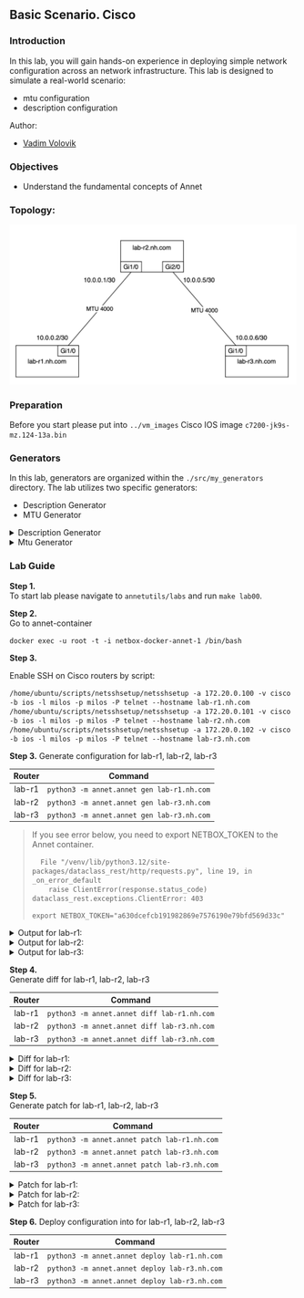 ## Basic Scenario. Cisco

### Introduction
In this lab, you will gain hands-on experience in deploying simple network configuration across an network infrastructure. This lab is designed to simulate a real-world scenario:
- mtu configuration
- description configuration

Author:
- [Vadim Volovik](https://github.com/vadvolo)

### Objectives
- Understand the fundamental concepts of Annet

### Topology:

![Lab Topology](./images/topology.png)

### Preparation

Before you start please put into `../vm_images` Cisco IOS image `c7200-jk9s-mz.124-13a.bin`

### Generators

In this lab, generators are organized within the `./src/my_generators` directory. The lab utilizes two specific generators:
- Description Generator
- MTU Generator

<details>
<summary>Description Generator</summary>

In this generator, we employ a description pattern for device neighbors formatted as `to_<NEIGHBOR_NAME>_<NEIGHBOR_PORT>`. The device connection map is located in Netbox and is utilized by Annet.

```python
class IfaceDescriptions(PartialGenerator):
    
    TAGS = ["description"]
    
    def acl_cisco(self, device):
        return """
        interface
            description
        """
    
    def run_cisco(self, device):
        for interface in device.interfaces:
            neighbor = ""
            if interface.connected_endpoints:
                for connection in interface.connected_endpoints:
                    neighbor += f"to_{connection.device.name}_{connection.name}"
                with self.block(f"interface {interface.name}"):
                    yield f"description {neighbor}"
            else:
                with self.block(f"interface {interface.name}"):
                    yield f"description disconnected"
```

</details>

<details>
<summary>Mtu Generator</summary>

In this generator, we retrieve the MTU information for interfaces from Netbox if it has been configured. If no specific MTU setting is provided, we use the default MTU value of 1500.

```python
MTU = 1500

class IfaceMtu(PartialGenerator):
    
    TAGS = ["description"]
    
    def acl_cisco(self, device):
        return """
        interface
            mtu
        """
    
    def run_cisco(self, device):
        for interface in device.interfaces:
            if interface.mtu:
                mtu = interface.mtu
            else:
                mtu = MTU
            with self.block(f"interface {interface.name}"):
                yield f"mtu {mtu}"

```

</details>

### Lab Guide

**Step 1.**  
To start lab please navigate to `annetutils/labs` and run `make lab00`.

**Step 2.**  
Go to annet-container  
```
docker exec -u root -t -i netbox-docker-annet-1 /bin/bash
```

**Step 3.** 

Enable SSH on Cisco routers by script:
```
/home/ubuntu/scripts/netsshsetup/netsshsetup -a 172.20.0.100 -v cisco -b ios -l milos -p milos -P telnet --hostname lab-r1.nh.com
/home/ubuntu/scripts/netsshsetup/netsshsetup -a 172.20.0.101 -v cisco -b ios -l milos -p milos -P telnet --hostname lab-r2.nh.com
/home/ubuntu/scripts/netsshsetup/netsshsetup -a 172.20.0.102 -v cisco -b ios -l milos -p milos -P telnet --hostname lab-r3.nh.com
```

**Step 3.** 
Generate configuration for lab-r1, lab-r2, lab-r3

| Router | Command |
|:------:|:------:|
| lab-r1 |`python3 -m annet.annet gen lab-r1.nh.com` | 
| lab-r2 |`python3 -m annet.annet gen lab-r3.nh.com` | 
| lab-r3 |`python3 -m annet.annet gen lab-r3.nh.com` |

> If you see error below, you need to export NETBOX_TOKEN to the Annet container.
> ```
>   File "/venv/lib/python3.12/site-packages/dataclass_rest/http/requests.py", line 19, in _on_error_default
>     raise ClientError(response.status_code)
> dataclass_rest.exceptions.ClientError: 403
> ```
>
> ```
> export NETBOX_TOKEN="a630dcefcb191982869e7576190e79bfd569d33c"
> ```

<details>
<summary>Output for lab-r1:</summary>

```
interface FastEthernet0/0
  description disconnected
  mtu 1500
interface FastEthernet0/1
  description disconnected
  mtu 1500
interface GigabitEthernet1/0
  description to_lab-r2.nh.com_GigabitEthernet1/0
  mtu 4000
interface GigabitEthernet2/0
  description disconnected
  mtu 1500
```

</details>

<details>
<summary>Output for lab-r2:</summary>

```
interface FastEthernet0/0
  description disconnected
  mtu 1500
interface FastEthernet0/1
  description disconnected
  mtu 1500
interface GigabitEthernet1/0
  description to_lab-r1.nh.com_GigabitEthernet1/0
  mtu 4000
interface GigabitEthernet2/0
  description to_lab-r3.nh.com_GigabitEthernet1/0
  mtu 4000
```

</details>

<details>
<summary>Output for lab-r3:</summary>

```
interface FastEthernet0/0
  description disconnected
  mtu 1500
interface FastEthernet0/1
  description disconnected
  mtu 1500
interface GigabitEthernet1/0
  description to_lab-r2.nh.com_GigabitEthernet2/0
  mtu 4000
interface GigabitEthernet2/0
  description disconnected
  mtu 1500
```

</details>

**Step 4.**  
Generate diff for lab-r1, lab-r2, lab-r3

| Router | Command |
|:------:|:------:|
| lab-r1 | `python3 -m annet.annet diff lab-r1.nh.com` | 
| lab-r2 |`python3 -m annet.annet diff lab-r3.nh.com` | 
| lab-r3 |`python3 -m annet.annet diff lab-r3.nh.com` |

<details>
<summary>Diff for lab-r1:</summary>

```diff
  interface FastEthernet0/0
+   description disconnected
+   mtu 1500
  interface FastEthernet0/1
+   description disconnected
+   mtu 1500
  interface GigabitEthernet1/0
+   description to_lab-r2.nh.com_GigabitEthernet1/0
+   mtu 4000
  interface GigabitEthernet2/0
+   description disconnected
+   mtu 1500
```

</details>

<details>
<summary>Diff for lab-r2:</summary>

```diff
  interface FastEthernet0/0
+   description disconnected
+   mtu 1500
  interface FastEthernet0/1
+   description disconnected
+   mtu 1500
  interface GigabitEthernet1/0
+   description to_lab-r1.nh.com_GigabitEthernet1/0
+   mtu 4000
  interface GigabitEthernet2/0
+   description to_lab-r3.nh.com_GigabitEthernet1/0
+   mtu 4000
```

</details>

<details>
<summary>Diff for lab-r3:</summary>

```diff
  interface FastEthernet0/0
+   description disconnected
+   mtu 1500
  interface FastEthernet0/1
+   description disconnected
+   mtu 1500
  interface GigabitEthernet1/0
+   description to_lab-r2.nh.com_GigabitEthernet2/0
+   mtu 4000
  interface GigabitEthernet2/0
+   description disconnected
+   mtu 1500
```

</details>


**Step 5.**  
Generate patch for lab-r1, lab-r2, lab-r3

| Router | Command |
|:------:|:------:|
| lab-r1 |`python3 -m annet.annet patch lab-r1.nh.com` | 
| lab-r2 |`python3 -m annet.annet patch lab-r3.nh.com` | 
| lab-r3 |`python3 -m annet.annet patch lab-r3.nh.com` |

<details>
<summary>Patch for lab-r1:</summary>

```
interface FastEthernet0/0
  description disconnected
  mtu 1500
  exit
interface FastEthernet0/1
  description disconnected
  mtu 1500
  exit
interface GigabitEthernet1/0
  description to_lab-r2.nh.com_GigabitEthernet1/0
  mtu 4000
  exit
interface GigabitEthernet2/0
  description disconnected
  mtu 1500
  exit
```

</details>

<details>
<summary>Patch for lab-r2:</summary>

```
interface FastEthernet0/0
  description disconnected
  mtu 1500
  exit
interface FastEthernet0/1
  description disconnected
  mtu 1500
  exit
interface GigabitEthernet1/0
  description to_lab-r1.nh.com_GigabitEthernet1/0
  mtu 4000
  exit
interface GigabitEthernet2/0
  description to_lab-r3.nh.com_GigabitEthernet1/0
  mtu 4000
```

</details>

<details>
<summary>Patch for lab-r3:</summary>

```
interface FastEthernet0/0
  description disconnected
  mtu 1500
  exit
interface FastEthernet0/1
  description disconnected
  mtu 1500
  exit
interface GigabitEthernet1/0
  description to_lab-r2.nh.com_GigabitEthernet2/0
  mtu 4000
  exit
interface GigabitEthernet2/0
  description disconnected
  mtu 1500
  exit
```

</details>

**Step 6.** 
Deploy configuration into for lab-r1, lab-r2, lab-r3

| Router | Command |
|:------:|:------:|
| lab-r1 |`python3 -m annet.annet deploy lab-r1.nh.com` | 
| lab-r2 |`python3 -m annet.annet deploy lab-r3.nh.com` | 
| lab-r3 |`python3 -m annet.annet deploy lab-r3.nh.com` |
